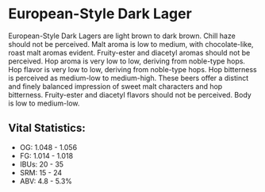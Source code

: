 # European-Style Dark Lager

European-Style Dark Lagers are light brown to dark brown. Chill haze should not be perceived. Malt aroma is low to medium, with chocolate-like, roast malt aromas evident. Fruity-ester and diacetyl aromas should not be perceived. Hop aroma is very low to low, deriving from noble-type hops. Hop flavor is very low to low, deriving from noble-type hops. Hop bitterness is perceived as medium-low to medium-high. These beers offer a distinct and finely balanced impression of sweet malt characters and hop bitterness. Fruity-ester and diacetyl flavors should not be perceived. Body is low to medium-low.

## Vital Statistics:

- OG: 1.048 - 1.056
- FG: 1.014 - 1.018
- IBUs: 20 - 35
- SRM: 15 - 24
- ABV: 4.8 - 5.3%